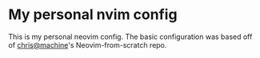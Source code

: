 # My personal nvim config
This is my personal neovim config.
The basic configuration was based off of [chris@machine](https://github.com/LunarVim/Neovim-from-scratch)'s Neovim-from-scratch repo.

